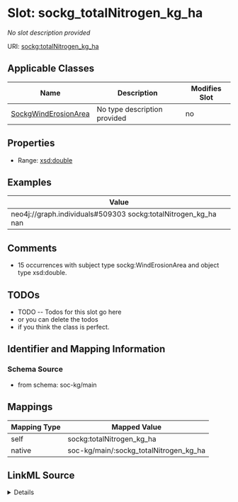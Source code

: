 

# Slot: sockg_totalNitrogen_kg_ha


_No slot description provided_





URI: [sockg:totalNitrogen_kg_ha](http://www.semanticweb.org/sockg/ontologies/2024/0/soil-carbon-ontology/totalNitrogen_kg_ha)



<!-- no inheritance hierarchy -->





## Applicable Classes

| Name | Description | Modifies Slot |
| --- | --- | --- |
| [SockgWindErosionArea](../classes/SockgWindErosionArea.md) | No type description provided |  no  |







## Properties

* Range: [xsd:double](http://www.w3.org/2001/XMLSchema#double)






## Examples

| Value |
| --- |
| neo4j://graph.individuals#509303 sockg:totalNitrogen_kg_ha nan |

## Comments

* 15 occurrences with subject type sockg:WindErosionArea and object type xsd:double.

## TODOs

* TODO -- Todos for this slot go here
* or you can delete the todos
* if you think the class is perfect.

## Identifier and Mapping Information







### Schema Source


* from schema: soc-kg/main




## Mappings

| Mapping Type | Mapped Value |
| ---  | ---  |
| self | sockg:totalNitrogen_kg_ha |
| native | soc-kg/main/:sockg_totalNitrogen_kg_ha |




## LinkML Source

<details>
```yaml
name: sockg_totalNitrogen_kg_ha
description: No slot description provided
todos:
- TODO -- Todos for this slot go here
- or you can delete the todos
- if you think the class is perfect.
comments:
- 15 occurrences with subject type sockg:WindErosionArea and object type xsd:double.
examples:
- value: neo4j://graph.individuals#509303 sockg:totalNitrogen_kg_ha nan
from_schema: soc-kg/main
rank: 1000
slot_uri: sockg:totalNitrogen_kg_ha
alias: sockg_totalNitrogen_kg_ha
domain_of:
- sockg_WindErosionArea
range: double

```
</details>